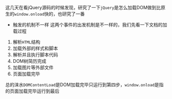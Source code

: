 这几天在看jQuery源码的时候发现，研究了一下`jQuery`是怎么加载DOM做到比原生的`window.onload`快的，也研究了一番
- 触发的机制不一样
这两个事件的出发机制是不一样的，我们先看一下文档的加载过程

1. 解析`HTML`结构
2. 加载外部的样式和脚本
3. 解析并且执行脚本代码
4. DOM树简历完成
5. 加载图片等外部文件
6. 页面加载完毕

总的涞水`DOMContentLoad`是DOM加载完毕只运行到第四步，`window.onload`是指的页面加载完毕运行到最后
